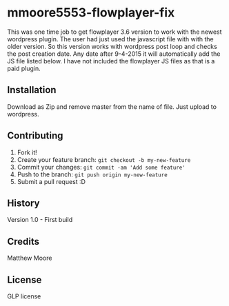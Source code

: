 # mmoore5553-flowplayer-fix

This was one time job to get flowplayer 3.6 version to work with the newest wordpress plugin. The user had just used the javascript file with
with the older version. So this version works with wordpress post loop  and checks the post creation date. Any date after 9-4-2015 it will automatically
add the JS file listed below. I have not included the flowplayer JS files as that is a paid plugin.

## Installation

Download as Zip and remove master from the name of file.  Just upload to wordpress.


## Contributing

1. Fork it!
2. Create your feature branch: `git checkout -b my-new-feature`
3. Commit your changes: `git commit -am 'Add some feature'`
4. Push to the branch: `git push origin my-new-feature`
5. Submit a pull request :D

## History

Version 1.0 - First build

## Credits

Matthew Moore

## License

GLP license